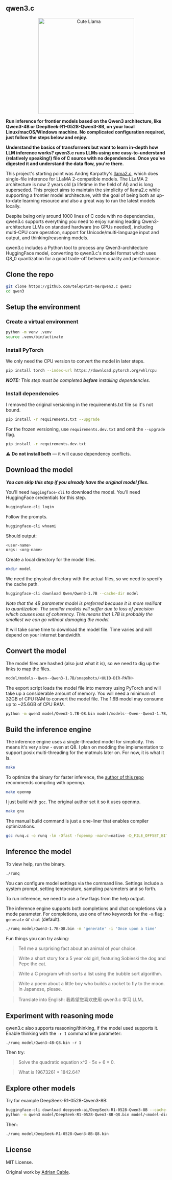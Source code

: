 ## qwen3.c

<p align="center">
  <img src="assets/qwen3_c.jpg" width="300" height="300" alt="Cute Llama">
</p>

**Run inference for frontier models based on the Qwen3 architecture, like Qwen3-4B or DeepSeek-R1-0528-Qwen3-8B, on your local Linux/macOS/Windows machine. No complicated configuration
required, just follow the steps below and enjoy.**

**Understand the basics of transformers but want to learn in-depth how LLM inference works? qwen3.c runs LLMs using one easy-to-understand (relatively speaking!) file of C source with no dependencies. Once you've
digested it and understand the data flow, you're there.**

This project's starting point was Andrej Karpathy's [llama2.c](https://github.com/karpathy/llama2.c), which does single-file
inference for LLaMA 2-compatible models. The LLaMA 2 architecture is now 2 years old (a lifetime in the field of AI) and is
long superseded. This project aims to maintain the simplicity of llama2.c while supporting a frontier
model architecture, with the goal of being both an up-to-date learning resource and also a great way to run the latest models locally.

Despite being only around 1000 lines of C code with no dependencies, qwen3.c supports everything you need to
enjoy running leading Qwen3-architecture LLMs on standard hardware (no GPUs needed), including multi-CPU core operation, support for Unicode/multi-language input and output, and thinking/reasoning models.

qwen3.c includes a Python tool to process any Qwen3-architecture HuggingFace model, converting to qwen3.c's model format which uses Q8_0 quantization for a good trade-off between quality
and performance.

## Clone the repo

```sh
git clone https://github.com/teleprint-me/qwen3.c qwen3
cd qwen3
```

## Setup the environment

### Create a virtual environment

```sh
python -m venv .venv
source .venv/bin/activate
```

### Install PyTorch

We only need the CPU version to convert the model in later steps.

```sh
pip install torch --index-url https://download.pytorch.org/whl/cpu
```

_**NOTE:** This step must be completed **before** installing dependencies._

### Install dependencies

I removed the original versioning in the requirements.txt file so it's not bound.

```sh
pip install -r requirements.txt --upgrade 
```

For the frozen versioning, use `requirements.dev.txt` and omit the `--upgrade` flag.

```sh
pip install -r requirements.dev.txt
```

⚠️ **Do not install both** — it will cause dependency conflicts.

## Download the model

_**You can skip this step if you already have the original model files.**_

You'll need `huggingface-cli` to download the model. You'll need HuggingFace credentials for this step.

```sh
huggingface-cli login
```

Follow the prompts.

```sh
huggingface-cli whoami
```

Should output:

```sh
<user-name>
orgs: <org-name>
```

Create a local directory for the model files.

```sh
mkdir model
```

We need the physical directory with the actual files, so we need to specify the cache path.

```sh
huggingface-cli download Qwen/Qwen3-1.7B --cache-dir model
```

_Note that the 4B parameter model is preferred because it is more resiliant to quantization._
_The smaller models will suffer due to loss of precision which causes loss of coherency._
_This means that 1.7B is probably the smallest we can go without damaging the model._

It will take some time to download the model file. Time varies and will depend on your internet bandwidth.

## Convert the model

The model files are hashed (also just what it is), so we need to dig up the links to map the files.

```sh
model/models--Qwen--Qwen3-1.7B/snapshots/<UUID-DIR-PATH>
```

The export script loads the model file into memory using PyTorch and will take up a considerable amount of memory.
You will need a minimum of 32GB of CPU RAM to convert the model file. The 1.6B model may consume up to ~25.6GB of CPU RAM.

```sh
python -m qwen3 model/Qwen3-1.7B-Q8.bin model/models--Qwen--Qwen3-1.7B/snapshots/<UUID-DIR-PATH>
```

## Build the inference engine

The inference engine uses a single-threaded model for simplicity.
This means it's very slow - even at Q8.
I plan on modding the implementation to support posix multi-threading for the matmuls later on.
For now, it is what it is.

```sh
make
```

To optimize the binary for faster inference, the [author of this repo](https://github.com/adriancable/qwen3.c)
recommends compiling with openmp.

```sh
make openmp
```

I just build with `gcc`. The original author set it so it uses openmp.

```sh
make gnu
```

The manual build command is just a one-liner that enables compiler optimizations.

```sh
gcc runq.c -o runq -lm -Ofast -fopenmp -march=native -D_FILE_OFFSET_BITS=64
```

## Inference the model

To view help, run the binary.

```sh
./runq
```

You can configure model settings via the command line. Settings include a system prompt, setting temperature, sampling parameters and so forth.

To run inference, we need to use a few flags from the help output.

The inference engine supports both completions and chat completions via a mode parameter.
For completions, use one of two keywords for the `-m` flag: `generate` or `chat` (default).

```sh
./runq model/Qwen3-1.7B-Q8.bin -m 'generate' -i 'Once upon a time'
```

Fun things you can try asking:

> Tell me a surprising fact about an animal of your choice.

> Write a short story for a 5 year old girl, featuring Sobieski the dog and Pepe the cat.

> Write a C program which sorts a list using the bubble sort algorithm.

> Write a poem about a little boy who builds a rocket to fly to the moon. In Japanese, please.

> Translate into English: 我希望您喜欢使用 qwen3.c 学习 LLM。

## Experiment with reasoning mode

qwen3.c also supports reasoning/thinking, if the model used supports it. Enable thinking with the `-r 1` command line parameter:

```aiignore
./runq model/Qwen3-4B-Q8.bin -r 1
```

Then try:

> Solve the quadratic equation x^2 - 5x + 6 = 0.

> What is 19673261 * 1842.64?

## Explore other models

Try for example DeepSeek-R1-0528-Qwen3-8B:

```sh
huggingface-cli download deepseek-ai/DeepSeek-R1-0528-Qwen3-8B --cache-dir model
python -m qwen3 model/DeepSeek-R1-0528-Qwen3-8B-Q8.bin model/<model-dir-path>
```

Then:

```sh
./runq model/DeepSeek-R1-0528-Qwen3-8B-Q8.bin
```

## License

MIT License.

Original work by [Adrian Cable](https://github.com/adriancable/qwen3.c).
